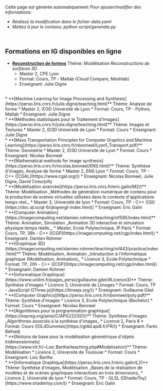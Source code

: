 Cette page est générée automatiquement
_Pour ajouter/modifier des informations:_
  - _Réalisez la modification dans le fichier data.yaml_
 - _Mettez à jour le contenu: python script/generate.py_
<br>

## Formations en IG disponibles en ligne

* **[Reconstruction de formes](https://perso.liris.cnrs.fr/julie.digne/teaching.html)** 
  Thème: Modélisation 
  _Reconstructions de surfaces 3D_ 
    * Master 2, CPE Lyon 
    * Format: Cours, TP - Matlab (Cloud Compare, Meshlab) 
    * Enseignant: Julie Digne
<br>
* **[Machine Learning for Image Processing and Synthesis](https://perso.liris.cnrs.fr/julie.digne/teaching.html)** 
  Thème: Analyse de forme 
    * Master 2, ID3D Université de Lyon 
    * Format: Cours, TP - Python, Matlab 
    * Enseignant: Julie Digne
<br>
* **[Méthodes statistiques pour le Traitement d'Images](https://perso.liris.cnrs.fr/julie.digne/teaching.html)** 
  Thème: Images et Textures 
    * Master 2, ID3D Université de Lyon 
    * Format: Cours 
    * Enseignant: Julie Digne
<br>
* **[Mass Transportation Principles for Computer Graphics and Machine Learning](https://perso.liris.cnrs.fr/nbonneel/Lyon1_Transport.pdf)** 
  Thème: Geometrie 
    * Master 2, ID3D Université de Lyon 
    * Format: Cours 
    * Enseignant: Nicolas Bonneel
<br>
* **[Mathematical methods for image synthesis](https://perso.liris.cnrs.fr/nicolas.bonneel/ENS.html)** 
  Thème: Synthèse d'images, Analyse de forme 
    * Master 2, ENS Lyon 
    * Format: Cours, TP - C++ ([CGAL](https://www.cgal.org/)) 
    * Enseignant: Nicolas Bonneel, Julie Digne, David Coeurjolly
<br>
* **[Modélisation avancée](https://perso.liris.cnrs.fr/eric.galin/M2/)** 
  Thème: Modélisation 
  _Méthodes de génération numérique de contenu pour la production de scènes virtuelles utilisées dans le contexte d'applications temps réel._ 
    * Master 2, Université de lyon 
    * Format: Cours, TP - C++ ([Qt](https://doc.qt.io/qt-6/qtopengl-index.html)) 
    * Enseignant: Eric Galin
<br>
* **[Computer Animation](https://imagecomputing.net/damien.rohmer/teaching/inf585/index.html)** 
  Thème: Animation, Simulation 
  _Animation 3D interactive et simulation physique temps réelle._ 
    * Master, Ecole Polytechnique, IP Paris 
    * Format: Cours, TP, 38h - C++ ([CGP](https://imagecomputing.net/cgp/index.html)) 
    * Enseignant: Damien Rohmer
<br>
* **[Graphique 3D](https://imagecomputing.net/damien.rohmer/teaching/inf443/practice/index.html)** 
  Thème: Modélisation, Animation 
  _Introduction à l'informatique graphique (Modélisation, Animation)_ 
    * Licence 3, Ecole Polytechnique 
    * Format: TP, 20h - C++ ([CGP](https://imagecomputing.net/cgp/index.html)) 
    * Enseignant: Damien Rohmer
<br>
* **[Informatique Graphique](https://www.unilim.fr/pages_perso/guillaume.gilet/#Licence3)** 
  Thème: Synthèse d'images 
    * Licence 3, Université de Limoges 
    * Format: Cours, TP - JavaScript ([Three.js](https://threejs.org/)) 
    * Enseignant: Guillaume Gilet
<br>
* **[Computer Graphics](https://perso.liris.cnrs.fr/nbonneel/poly.pdf)** 
  Thème: Synthèse d'images 
    * Licence 3, Ecole Polytechnique (Bachelor) 
    * Format: Cours 
    * Enseignant: Nicolas Bonneel
<br>
* **[Algorithmes pour la programmation graphique](https://expreg.org/amsi/C/APG2223S1/)** 
  Thème: Synthèse d'images 
  _Algorithmes associés à la synthèse d'images_ 
    * Licence 2, Paris 8 
    * Format: Cours ([GL4Dummies](https://gl4d.api8.fr/FR/)) 
    * Enseignant: Farès Belhadj
<br>
* **[Notions de base pour la modélisation géométrique d'objets tridimensionnels](https://www.irit.fr/~Loic.Barthe/teaching.php#Modelisation)** 
  Thème: Modélisation 
    * Licence 2, Université de Toulouse 
    * Format: Cours 
    * Enseignant: Loic Barthe
<br>
* **[Informatique Graphique](https://perso.liris.cnrs.fr/eric.galin/L2)** 
  Thème: Synthèse d'images, Modélisation 
  _Bases de la réalisation de modèles et de scènes graphiques interactives en trois dimensions_ 
    * Licence 2, Université de lyon 
    * Format: Cours, TP - GLSL ([ShaderToy](https://www.shadertoy.com/)) 
    * Enseignant: Eric Galin
<br>
